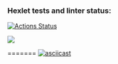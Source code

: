 ### Hexlet tests and linter status:
[![Actions Status](https://github.com/EvgeniyPy/python-project-49/workflows/hexlet-check/badge.svg)](https://github.com/EvgeniyPy/python-project-49/actions)

<a href="https://codeclimate.com/github/EvgeniyPy/python-project-49/maintainability"><img src="https://api.codeclimate.com/v1/badges/1b28161c9327fc9dfe74/maintainability" /></a>





=======
[![asciicast](https://asciinema.org/a/580561.svg)](https://asciinema.org/a/580561)

